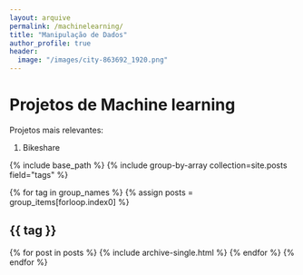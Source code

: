 ```yaml
---
layout: arquive
permalink: /machinelearning/
title: "Manipulação de Dados"
author_profile: true
header:
  image: "/images/city-863692_1920.png"
---
```


# Projetos de Machine learning

Projetos mais relevantes:

1. Bikeshare



{% include base_path %}
{% include group-by-array collection=site.posts field="tags" %}

{% for tag in group_names %}
  {% assign posts = group_items[forloop.index0] %}
  <h2 id="{{ tag | slugify }}" class="archive__subtitle">{{ tag }}</h2>
  {% for post in posts %}
    {% include archive-single.html %}
  {% endfor %}
{% endfor %}
